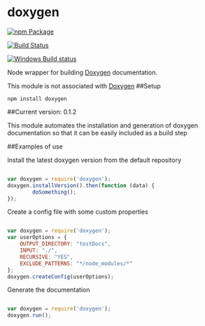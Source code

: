 doxygen
===========

[![npm Package](https://img.shields.io/npm/v/doxygen.svg?style=flat-square)](https://www.npmjs.org/package/doxygen)

[![Build Status](https://travis-ci.org/EruantalonJS/node-doxygen.svg?branch=master)](https://travis-ci.org/EruantalonJS/node-doxygen)

[![Windows Build status](https://ci.appveyor.com/api/projects/status/xu8avh9iguwey4yh?svg=true)](https://ci.appveyor.com/project/EruantalonJS/node-doxygen)

Node wrapper for building [Doxygen](www.doxygen.org) documentation.

This module is not associated with [Doxygen](www.doxygen.org)
##Setup

`npm install doxygen`

##Current version: 0.1.2

This module automates the installation and generation of doxygen documentation so that it can be easily included as a build step

##Examples of use

Install the latest doxygen version from the default repository

```javascript

var doxygen = require('doxygen');
doxygen.installVersion().then(function (data) {
        doSomething();
});

```

Create a config file with some custom properties

```javascript

var doxygen = require('doxygen');
var userOptions = {
    OUTPUT_DIRECTORY: "testDocs",
    INPUT: "./",
    RECURSIVE: "YES",
    EXCLUDE_PATTERNS: "*/node_modules/*"
};
doxygen.createConfig(userOptions);

```

Generate the documentation

```javascript

var doxygen = require('doxygen');
doxygen.run();

```